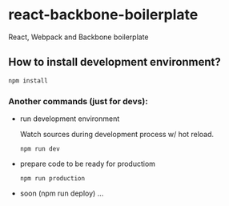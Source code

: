 # react-backbone-boilerplate
React, Webpack and Backbone boilerplate

## How to install development environment?

```bash
npm install
```

### Another commands (just for devs):
+ run development environment

    Watch sources during development process w/ hot reload.

    ```
    npm run dev
    ```

+ prepare code to be ready for productiom

    ```
    npm run production
    ```

+ soon (npm run deploy) ...
